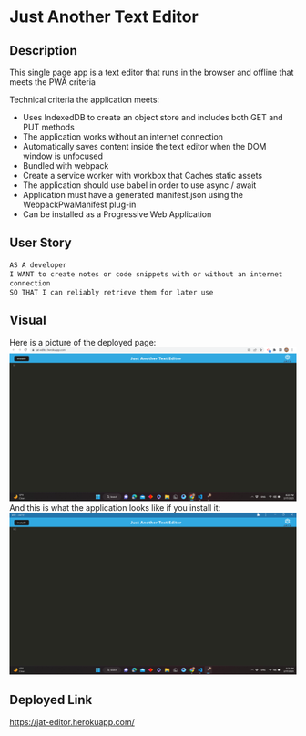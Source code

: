 # Just Another Text Editor
## Description
This single page app is a text editor that runs in the browser and offline that meets the PWA criteria 

Technical criteria the application meets:
- Uses IndexedDB to create an object store and includes both GET and PUT methods
- The application works without an internet connection
- Automatically saves content inside the text editor when the DOM window is unfocused
- Bundled with webpack
- Create a service worker with workbox that Caches static assets
- The application should use babel in order to use async / await
- Application must have a generated manifest.json using the WebpackPwaManifest plug-in
- Can be installed as a Progressive Web Application

## User Story
```
AS A developer
I WANT to create notes or code snippets with or without an internet connection
SO THAT I can reliably retrieve them for later use
```
## Visual
Here is a picture of the deployed page:
![deployed](/Assets/deployed.png)
And this is what the application looks like if you install it:
![downloaded](/Assets/downloaded.png)
## Deployed Link
https://jat-editor.herokuapp.com/